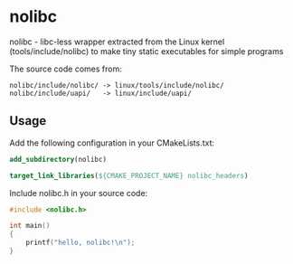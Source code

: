 # nolibc
nolibc - libc-less wrapper extracted from the Linux kernel (tools/include/nolibc) to make tiny static executables for simple programs 

The source code comes from:

```text
nolibc/include/nolibc/ -> linux/tools/include/nolibc/
nolibc/include/uapi/   -> linux/include/uapi/
```

## Usage

Add the following configuration in your CMakeLists.txt:

```cmake
add_subdirectory(nolibc)

target_link_libraries(${CMAKE_PROJECT_NAME} nolibc_headers)
```

Include nolibc.h in your source code:

```c
#include <nolibc.h>

int main()
{
    printf("hello, nolibc!\n");
}
```
